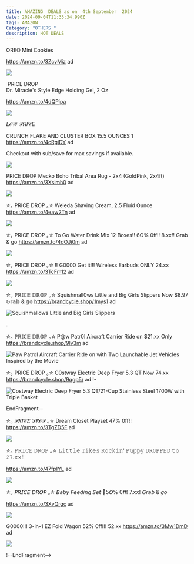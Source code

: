 ```yaml
---
title: AMAZING  DEALS as on  4th September  2024
date: 2024-09-04T11:35:34.990Z
tags: AMAZON
Category: "OTHERS "
description: HOT DEALS
---
```

<!---->

OREO Mini Cookies 

https://amzn.to/3ZcvMiz ad 

![](img/91-pdow6xol._sl1500_.jpg)

<!--StartFragment-->

 PRICE DROP \
Dr. Miracle's Style Edge Holding Gel, 2 Oz <!--EndFragment-->

https://amzn.to/4dQPipa

<!--StartFragment-->

![](https://a.media-amazon.com/images/I/718io+jfH3L._SL1500_.jpg)

<!--EndFragment-->

<!--EndFragment-->

<!--StartFragment-->

𝐿𝒪𝒲 𝒫𝑅𝐼𝒞𝐸

CRUNCH FLAKE AND CLUSTER BOX 15.5 OUNCES 1\
https://amzn.to/4cRgiDY ad 

Checkout with sub/save for max savings if available.<!--StartFragment-->

![](https://a.media-amazon.com/images/I/613wvodJ2lL._SL1340_.jpg)

<!--EndFragment-->

PRICE DROP 
Mecko Boho Tribal Area Rug - 2x4  (GoldPink, 2x4ft)
https://amzn.to/3Xsimh0 ad <!--StartFragment-->

![](https://a.media-amazon.com/images/I/81wr0acFUeL._AC_SL1500_.jpg)



✮｡ PRICE DROP ｡✮
Weleda Shaving Cream, 2.5 Fluid Ounce 
https://amzn.to/4eaw2Tn
ad <!--StartFragment-->

![](https://a.media-amazon.com/images/I/410WikI2FpL._AC_SL1000_.jpg)



✮｡ PRICE DROP ｡✮
 To Go Water Drink Mix 12 Boxes!! 
 6O% 0ff!! 8.xx!! Grab & go 
https://amzn.to/4dOJi0m 
ad 

<!--StartFragment-->

![](https://a.media-amazon.com/images/I/91AuUy0apBL._SL1500_.jpg)



✮｡ PRICE DROP ｡✮
 !! G0000 Get it!!!
 Wireless Earbuds 
 ONLY 24.xx 
https://amzn.to/3TcFm12
ad <!--StartFragment-->

![](https://a.media-amazon.com/images/I/51AZ-3wXiTL._AC_SL1500_.jpg)



 ✮｡ ℙℝ𝕀ℂ𝔼 𝔻ℝ𝕆ℙ ｡✮ 
Squishmall0ws Little and Big Girls Slippers
  Now $8.97  𝔾𝕣𝕒𝕓 & 𝕘𝕠 
https://brandcycle.shop/1mys1
ad <!--StartFragment-->

![Squishmallows Little and Big Girls Slippers](https://i5.walmartimages.com/seo/Squishmallows-Little-Girls-Big-Girls-Maribel-the-Butterfly-Indoor-Step-in-Slipper-Kid-s-Dual-Sizes-7-5-Medium-Width_7cdaa616-7610-46bf-93c6-97c81f772639.1a18c59b671cbd5163b6ef566c75fa03.jpeg?odnHeight=2000&odnWidth=2000&odnBg=FFFFFF)

<!--EndFragment-->.

 ✮｡ ℙℝ𝕀ℂ𝔼 𝔻ℝ𝕆ℙ ｡✮ 
P@w Patr0l Aircraft Carrier Ride on
   $21.xx  Only 
https://brandcycle.shop/9ly3m
ad 

<!--StartFragment-->

![Paw Patrol Aircraft Carrier Ride on with Two Launchable Jet Vehicles Inspired by the Movie](https://i5.walmartimages.com/asr/59f2f23f-4b01-4025-aa20-f68cffd6d1a8.762caaf3a807e3114cb8fb283ee3ed04.jpeg?odnHeight=2000&odnWidth=2000&odnBg=FFFFFF)

✮｡ PRICE DROP ｡✮
C0stway Electric Deep Fryer 5.3 QT
 Now 74.xx 
https://brandcycle.shop/9qgp5\
ad !-

<!--StartFragment-->

![Costway Electric Deep Fryer 5.3 QT/21-Cup Stainless Steel 1700W with Triple Basket](https://i5.walmartimages.com/seo/Costway-Electric-Deep-Fryer-5-3-QT-21-Cup-Stainless-Steel-1700W-with-Triple-Basket_960fc4c9-a2af-40f2-836d-6d9e21cecaa3.2f6933af37d4948a9d3d2d5249cdab18.jpeg?odnHeight=2000&odnWidth=2000&odnBg=FFFFFF)

<!--EndFragment-->EndFragment--

 ✮｡ 𝒫𝑅𝐼𝒞𝐸 𝒟𝑅𝒪𝒫 ｡✮
Dream Closet Playset 
47% 0ff!! 
https://amzn.to/3TgZD5F
ad 

<!--StartFragment-->

![](https://a.media-amazon.com/images/I/91RvUmGXJmL._AC_SL1500_.jpg)



✮｡ 𝙿𝚁𝙸𝙲𝙴 𝙳𝚁𝙾𝙿 ｡✮
𝙻𝚒𝚝𝚝𝚕𝚎 𝚃𝚒𝚔𝚎𝚜 𝚁𝚘𝚌𝚔𝚒𝚗' 𝙿𝚞𝚙𝚙𝚢 
𝙳𝚁𝟶𝙿𝙿𝙴𝙳 𝚝𝚘 𝟸𝟽.𝚡𝚡!!

https://amzn.to/47fpIYL ad <!--StartFragment-->

![](https://a.media-amazon.com/images/I/81iICELcE3L._AC_SL1500_.jpg)



✮｡ 𝘗𝘙𝘐𝘊𝘌 𝘋𝘙𝘖𝘗 ｡✮
𝘉𝘢𝘣𝘺 𝘍𝘦𝘦𝘥𝘪𝘯𝘨 𝘚𝘦𝘵 
👶5𝘖% 0𝘧𝘧! 7.𝘹𝘹!  𝘎𝘳𝘢𝘣 & 𝘨𝘰 

https://amzn.to/3XvQrgc ad <!--StartFragment-->

![](https://a.media-amazon.com/images/I/51cDItyIZ4L._SL1500_.jpg)

G0000!!! 3-in-1 EZ Fold Wagon 
 52% 0ff!!! 52.xx 
https://amzn.to/3Mw1DmD 
ad <!--StartFragment-->

![](https://a.media-amazon.com/images/I/71rwPv3fQVL._AC_SL1500_.jpg)



<!--EndFragment-->

 <!--EndFragment-->

!--EndFragment-->